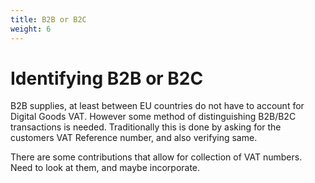 ```yaml
---
title: B2B or B2C
weight: 6
---
```


Identifying B2B or B2C
============

B2B supplies, at least between EU countries do not have to account for Digital Goods VAT. However some method of distinguishing B2B/B2C transactions is needed. Traditionally this is done by asking for the customers VAT Reference number, and also verifying same.

There are some contributions that allow for collection of VAT numbers. Need to look at them, and maybe incorporate.
